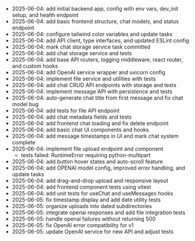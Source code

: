 - 2025-06-04: add initial backend app, config with env vars, dev_init setup, and health endpoint
- 2025-06-04: add basic frontend structure, chat models, and status endpoint
- 2025-06-04: configure tailwind color variables and update tasks
- 2025-06-04: add API client, type interfaces, and updated ESLint config
- 2025-06-04: mark chat storage service task committed
- 2025-06-04: add chat storage service and tests
- 2025-06-04: add base API routers, logging middleware, react router, and custom hooks
- 2025-06-04: add OpenAI service wrapper and uvicorn config
- 2025-06-04: implement file service and utilities with tests
- 2025-06-04: add chat CRUD API endpoints with storage and tests
- 2025-06-04: implement message API with persistence and tests
- 2025-06-04: auto-generate chat title from first message and fix chat model bug
- 2025-06-04: add tests for file API endpoint
- 2025-06-04: add chat metadata fields and tests
- 2025-06-04: add frontend chat loading and fix delete endpoint
- 2025-06-04: add basic chat UI components and hooks
- 2025-06-04: add message timestamps in UI and mark chat system complete
- 2025-06-04: implement file upload endpoint and component
    - tests failed: RuntimeError requiring python-multipart
- 2025-06-04: add button hover states and auto-scroll feature
- 2025-06-04: add OPENAI model config, improved error handling, and update tasks
- 2025-06-04: add drag-and-drop upload and responsive layout
- 2025-06-04: add frontend component tests using vitest
- 2025-06-04: add unit tests for useChat and useMessages hooks
- 2025-06-05: fix timestamp display and add date utility tests
- 2025-06-05: organize uploads into dated subdirectories
- 2025-06-05: integrate openai responses and add file integration tests
- 2025-06-05: handle openai failures without returning 500
- 2025-06-05: fix OpenAI error compatibility for v1
- 2025-06-05: update OpenAI service for new API and adjust tests
